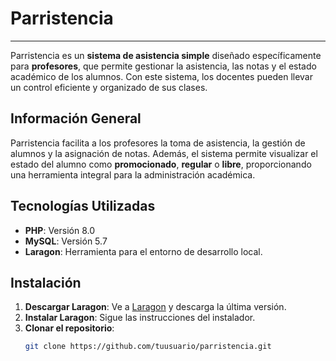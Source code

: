 # Parristencia

***

Parristencia es un **sistema de asistencia simple** diseñado específicamente para **profesores**, que permite gestionar la asistencia, las notas y el estado académico de los alumnos. Con este sistema, los docentes pueden llevar un control eficiente y organizado de sus clases.

## Información General

Parristencia facilita a los profesores la toma de asistencia, la gestión de alumnos y la asignación de notas. Además, el sistema permite visualizar el estado del alumno como **promocionado**, **regular** o **libre**, proporcionando una herramienta integral para la administración académica.

## Tecnologías Utilizadas

- **PHP**: Versión 8.0
- **MySQL**: Versión 5.7
- **Laragon**: Herramienta para el entorno de desarrollo local.

## Instalación

1. **Descargar Laragon**: Ve a [Laragon](https://laragon.org/download/) y descarga la última versión.
2. **Instalar Laragon**: Sigue las instrucciones del instalador.
3. **Clonar el repositorio**:
   ```bash
   git clone https://github.com/tuusuario/parristencia.git
